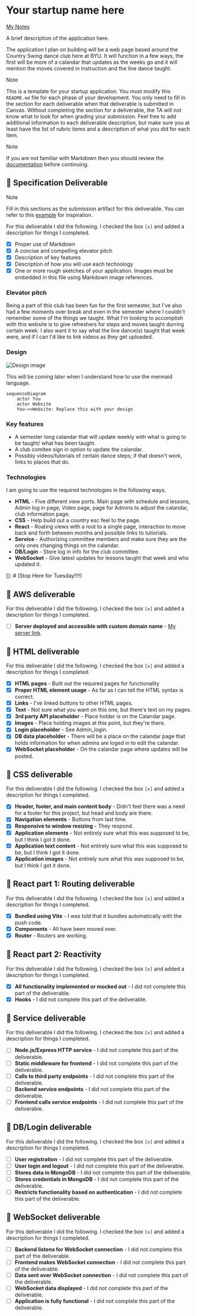 # Your startup name here

[My Notes](notes.md)

A brief description of the application here.

The application I plan on building will be a web page based around the Country Swing dance club here at BYU.  It will function in a few ways, the first will be more of a calandar that updates as the weeks go and it will mention the moves covered in instruction and the line dance taught.


> [!NOTE]
>  This is a template for your startup application. You must modify this `README.md` file for each phase of your development. You only need to fill in the section for each deliverable when that deliverable is submitted in Canvas. Without completing the section for a deliverable, the TA will not know what to look for when grading your submission. Feel free to add additional information to each deliverable description, but make sure you at least have the list of rubric items and a description of what you did for each item.

> [!NOTE]
>  If you are not familiar with Markdown then you should review the [documentation](https://docs.github.com/en/get-started/writing-on-github/getting-started-with-writing-and-formatting-on-github/basic-writing-and-formatting-syntax) before continuing.

## 🚀 Specification Deliverable

> [!NOTE]
>  Fill in this sections as the submission artifact for this deliverable. You can refer to this [example](https://github.com/webprogramming260/startup-example/blob/main/README.md) for inspiration.

For this deliverable I did the following. I checked the box `[x]` and added a description for things I completed.

- [x] Proper use of Markdown
- [x] A concise and compelling elevator pitch
- [x] Description of key features
- [x] Description of how you will use each technology
- [x] One or more rough sketches of your application. Images must be embedded in this file using Markdown image references.

### Elevator pitch

Being a part of this club has been fun for the first semester, but I've also had a few moments over break and even in the semester where I couldn't remember some of the things we taught.  What I'm looking to accomplish with this website is to give refreshers for steps and moves taught durring certain week.  I also want it to say what the line dance(s) taught that week were, and if I can I'd like to link videos as they get uploaded.

### Design

![Design image](Rough_Sketch.png)

This will be coming later when I understand how to use the mermaid language.
```mermaid
sequenceDiagram
    actor You
    actor Website
    You->>Website: Replace this with your design
```

### Key features

- A semester long calandar that will update weekly with what is going to be taught/ what has been taught.
- A club comitee sign in option to update the calandar.
- Possibly videos/tutorials of certain dance steps; if that doesn't work, links to places that do.

### Technologies

I am going to use the required technologies in the following ways.

- **HTML** - Five different view ports.  Main page with schedule and lessons, Admin log in page, Video page, page for Admins to adjust the calandar, club information page.
- **CSS** - Help build out a country esc feel to the page.
- **React** - Roating views with a root to a single page, interaction to move back and forth between months and possible links to tutiorials.
- **Service** -  Authorizing committee members and make sure they are the only ones changing things on the calandar.
- **DB/Login** - Store log in info for the club committee.
- **WebSocket** - Give latest updates for lessons taught that week and who updated it.


[]: # (Stop Here for Tuesday!!!!)

## 🚀 AWS deliverable

For this deliverable I did the following. I checked the box `[x]` and added a description for things I completed.

- [ ] **Server deployed and accessible with custom domain name** - [My server link](https://yourdomainnamehere.click).

## 🚀 HTML deliverable

For this deliverable I did the following. I checked the box `[x]` and added a description for things I completed.

- [x] **HTML pages** - Built out the required pages for functionality
- [x] **Proper HTML element usage** - As far as I can tell the HTML syntax is correct.
- [x] **Links** - I've linked buttons to other HTML pages.
- [x] **Text** - Not sure what you want on this one, but there's text on my pages.
- [x] **3rd party API placeholder** - Place holder is on the Calandar page.
- [x] **Images** - Place holding images at this point, but they're there.
- [x] **Login placeholder** - See Admin_login.
- [x] **DB data placeholder** - There will be a place on the calandar page that holds information for when admins are loged in to edit the calandar.
- [x] **WebSocket placeholder** - On the calandar page where updates will be posted.

## 🚀 CSS deliverable

For this deliverable I did the following. I checked the box `[x]` and added a description for things I completed.

- [x] **Header, footer, and main content body** - Didn't feel there was a need for a footer for this project, but head and body are there.
- [x] **Navigation elements** - Buttons from last time.
- [x] **Responsive to window resizing** - They respond.
- [x] **Application elements** - Not entirely sure what this was supposed to be, but I think I got it done.
- [x] **Application text content** - Not entirely sure what this was supposed to be, but I think I got it done.
- [x] **Application images** - Not entirely sure what this was supposed to be, but I think I got it done.

## 🚀 React part 1: Routing deliverable

For this deliverable I did the following. I checked the box `[x]` and added a description for things I completed.

- [x] **Bundled using Vite** - I was told that it bundles automatically with the push code.
- [x] **Components** - All have been moved over.
- [x] **Router** - Routers are working.

## 🚀 React part 2: Reactivity

For this deliverable I did the following. I checked the box `[x]` and added a description for things I completed.

- [x] **All functionality implemented or mocked out** - I did not complete this part of the deliverable.
- [x] **Hooks** - I did not complete this part of the deliverable.

## 🚀 Service deliverable

For this deliverable I did the following. I checked the box `[x]` and added a description for things I completed.

- [ ] **Node.js/Express HTTP service** - I did not complete this part of the deliverable.
- [ ] **Static middleware for frontend** - I did not complete this part of the deliverable.
- [ ] **Calls to third party endpoints** - I did not complete this part of the deliverable.
- [ ] **Backend service endpoints** - I did not complete this part of the deliverable.
- [ ] **Frontend calls service endpoints** - I did not complete this part of the deliverable.

## 🚀 DB/Login deliverable

For this deliverable I did the following. I checked the box `[x]` and added a description for things I completed.

- [ ] **User registration** - I did not complete this part of the deliverable.
- [ ] **User login and logout** - I did not complete this part of the deliverable.
- [ ] **Stores data in MongoDB** - I did not complete this part of the deliverable.
- [ ] **Stores credentials in MongoDB** - I did not complete this part of the deliverable.
- [ ] **Restricts functionality based on authentication** - I did not complete this part of the deliverable.

## 🚀 WebSocket deliverable

For this deliverable I did the following. I checked the box `[x]` and added a description for things I completed.

- [ ] **Backend listens for WebSocket connection** - I did not complete this part of the deliverable.
- [ ] **Frontend makes WebSocket connection** - I did not complete this part of the deliverable.
- [ ] **Data sent over WebSocket connection** - I did not complete this part of the deliverable.
- [ ] **WebSocket data displayed** - I did not complete this part of the deliverable.
- [ ] **Application is fully functional** - I did not complete this part of the deliverable.